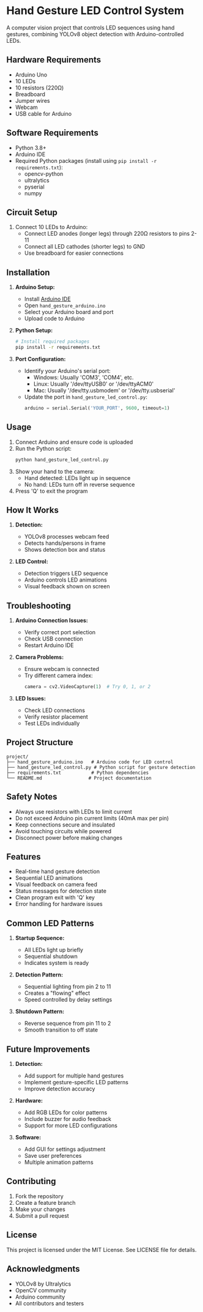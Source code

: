 # Hand Gesture LED Control System

A computer vision project that controls LED sequences using hand gestures, combining YOLOv8 object detection with Arduino-controlled LEDs.

## Hardware Requirements

- Arduino Uno
- 10 LEDs
- 10 resistors (220Ω)
- Breadboard
- Jumper wires
- Webcam
- USB cable for Arduino

## Software Requirements

- Python 3.8+
- Arduino IDE
- Required Python packages (install using `pip install -r requirements.txt`):
  - opencv-python
  - ultralytics
  - pyserial
  - numpy

## Circuit Setup

1. Connect 10 LEDs to Arduino:
   - Connect LED anodes (longer legs) through 220Ω resistors to pins 2-11
   - Connect all LED cathodes (shorter legs) to GND
   - Use breadboard for easier connections

## Installation

1. **Arduino Setup:**
   - Install [Arduino IDE](https://www.arduino.cc/en/software)
   - Open `hand_gesture_arduino.ino`
   - Select your Arduino board and port
   - Upload code to Arduino

2. **Python Setup:**
   ```bash
   # Install required packages
   pip install -r requirements.txt
   ```

3. **Port Configuration:**
   - Identify your Arduino's serial port:
     - Windows: Usually 'COM3', 'COM4', etc.
     - Linux: Usually '/dev/ttyUSB0' or '/dev/ttyACM0'
     - Mac: Usually '/dev/tty.usbmodem' or '/dev/tty.usbserial'
   - Update the port in `hand_gesture_led_control.py`:
     ```python
     arduino = serial.Serial('YOUR_PORT', 9600, timeout=1)
     ```

## Usage

1. Connect Arduino and ensure code is uploaded
2. Run the Python script:
   ```bash
   python hand_gesture_led_control.py
   ```
3. Show your hand to the camera:
   - Hand detected: LEDs light up in sequence
   - No hand: LEDs turn off in reverse sequence
4. Press 'Q' to exit the program

## How It Works

1. **Detection:**
   - YOLOv8 processes webcam feed
   - Detects hands/persons in frame
   - Shows detection box and status

2. **LED Control:**
   - Detection triggers LED sequence
   - Arduino controls LED animations
   - Visual feedback shown on screen

## Troubleshooting

1. **Arduino Connection Issues:**
   - Verify correct port selection
   - Check USB connection
   - Restart Arduino IDE

2. **Camera Problems:**
   - Ensure webcam is connected
   - Try different camera index:
     ```python
     camera = cv2.VideoCapture(1)  # Try 0, 1, or 2
     ```

3. **LED Issues:**
   - Check LED connections
   - Verify resistor placement
   - Test LEDs individually

## Project Structure

```
project/
├── hand_gesture_arduino.ino   # Arduino code for LED control
├── hand_gesture_led_control.py # Python script for gesture detection
├── requirements.txt           # Python dependencies
└── README.md                 # Project documentation
```

## Safety Notes

- Always use resistors with LEDs to limit current
- Do not exceed Arduino pin current limits (40mA max per pin)
- Keep connections secure and insulated
- Avoid touching circuits while powered
- Disconnect power before making changes

## Features

- Real-time hand gesture detection
- Sequential LED animations
- Visual feedback on camera feed
- Status messages for detection state
- Clean program exit with 'Q' key
- Error handling for hardware issues

## Common LED Patterns

1. **Startup Sequence:**
   - All LEDs light up briefly
   - Sequential shutdown
   - Indicates system is ready

2. **Detection Pattern:**
   - Sequential lighting from pin 2 to 11
   - Creates a "flowing" effect
   - Speed controlled by delay settings

3. **Shutdown Pattern:**
   - Reverse sequence from pin 11 to 2
   - Smooth transition to off state

## Future Improvements

1. **Detection:**
   - Add support for multiple hand gestures
   - Implement gesture-specific LED patterns
   - Improve detection accuracy

2. **Hardware:**
   - Add RGB LEDs for color patterns
   - Include buzzer for audio feedback
   - Support for more LED configurations

3. **Software:**
   - Add GUI for settings adjustment
   - Save user preferences
   - Multiple animation patterns

## Contributing

1. Fork the repository
2. Create a feature branch
3. Make your changes
4. Submit a pull request

## License

This project is licensed under the MIT License. See LICENSE file for details.

## Acknowledgments

- YOLOv8 by Ultralytics
- OpenCV community
- Arduino community
- All contributors and testers
